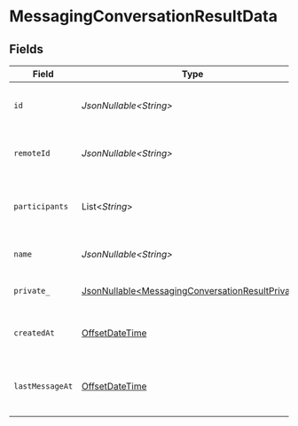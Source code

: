 # MessagingConversationResultData


## Fields

| Field                                                                                                              | Type                                                                                                               | Required                                                                                                           | Description                                                                                                        | Example                                                                                                            |
| ------------------------------------------------------------------------------------------------------------------ | ------------------------------------------------------------------------------------------------------------------ | ------------------------------------------------------------------------------------------------------------------ | ------------------------------------------------------------------------------------------------------------------ | ------------------------------------------------------------------------------------------------------------------ |
| `id`                                                                                                               | *JsonNullable\<String>*                                                                                            | :heavy_minus_sign:                                                                                                 | Unique identifier                                                                                                  | 8187e5da-dc77-475e-9949-af0f1fa4e4e3                                                                               |
| `remoteId`                                                                                                         | *JsonNullable\<String>*                                                                                            | :heavy_minus_sign:                                                                                                 | Provider's unique identifier                                                                                       | 8187e5da-dc77-475e-9949-af0f1fa4e4e3                                                                               |
| `participants`                                                                                                     | List\<*String*>                                                                                                    | :heavy_minus_sign:                                                                                                 | List of participant user IDs in the conversation                                                                   | [<br/>"c28xIQ1",<br/>"c28xIQ2"<br/>]                                                                               |
| `name`                                                                                                             | *JsonNullable\<String>*                                                                                            | :heavy_minus_sign:                                                                                                 | Name or title of the conversation                                                                                  | Project Discussion                                                                                                 |
| `private_`                                                                                                         | [JsonNullable\<MessagingConversationResultPrivate>](../../models/components/MessagingConversationResultPrivate.md) | :heavy_minus_sign:                                                                                                 | Whether the conversation is private                                                                                | true                                                                                                               |
| `createdAt`                                                                                                        | [OffsetDateTime](https://docs.oracle.com/javase/8/docs/api/java/time/OffsetDateTime.html)                          | :heavy_minus_sign:                                                                                                 | Timestamp when the conversation was created                                                                        | 2024-03-20T10:00:00Z                                                                                               |
| `lastMessageAt`                                                                                                    | [OffsetDateTime](https://docs.oracle.com/javase/8/docs/api/java/time/OffsetDateTime.html)                          | :heavy_minus_sign:                                                                                                 | Timestamp of the last message in the conversation                                                                  | 2024-03-20T11:30:00Z                                                                                               |